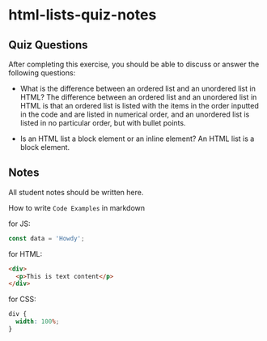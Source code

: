 # html-lists-quiz-notes

## Quiz Questions

After completing this exercise, you should be able to discuss or answer the following questions:

- What is the difference between an ordered list and an unordered list in HTML?
  The difference between an ordered list and an unordered list in HTML is that an ordered list is listed with the items in the order inputted in the code and are listed in numerical order, and an unordered list is listed in no particular order, but with bullet points.

- Is an HTML list a block element or an inline element?
  An HTML list is a block element.

## Notes

All student notes should be written here.

How to write `Code Examples` in markdown

for JS:

```javascript
const data = 'Howdy';
```

for HTML:

```html
<div>
  <p>This is text content</p>
</div>
```

for CSS:

```css
div {
  width: 100%;
}
```
